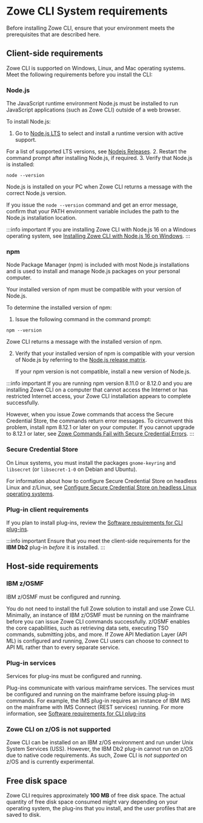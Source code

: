 # Zowe CLI System requirements

Before installing Zowe CLI, ensure that your environment meets the prerequisites that are described here.

## Client-side requirements

Zowe CLI is supported on Windows, Linux, and Mac operating systems. Meet the following requirements before you install the CLI:

### Node.js

The JavaScript runtime environment Node.js must be installed to run JavaScript applications (such as Zowe CLI) outside of a web browser.

To install Node.js:

  1. Go to [Node.js LTS](https://nodejs.org/en/) to select and install a runtime version with active support.

  For a list of supported LTS versions, see [Nodejs Releases](https://https://nodejs.org/en/about/previous-releases).
  2. Restart the command prompt after installing Node.js, if required.
  3. Verify that Node.js is installed:

  ```
  node --version
  ```
  Node.js is installed on your PC when Zowe CLI returns a message with the correct Node.js version.
  
  If you issue the `node --version` command and get an error message, confirm that your PATH environment variable includes the path to the Node.js installation location.

:::info important
If you are installing Zowe CLI with Node.js 16 on a Windows operating system, see [Installing Zowe CLI with Node.js 16 on Windows](../user-guide/cli-install-cli-nodejs-windows.md).
:::

### npm

Node Package Manager (npm) is included with most Node.js installations and is used to install and manage Node.js packages on your personal computer.

Your installed version of npm must be compatible with your version of Node.js.

To determine the installed version of npm:

1. Issue the following command in the command prompt:
  
  ```
  npm --version
  ```

  Zowe CLI returns a message with the installed version of npm.
  
2. Verify that your installed version of npm is compatible with your version of Node.js by referring to the [Node.js release matrix](https://nodejs.org/en/about/previous-releases#looking-for-latest-release-of-a-version-branch).

    If your npm version is not compatible, install a new version of Node.js.

:::info important
 If you are running npm version 8.11.0 or 8.12.0 and you are installing Zowe CLI on a computer that cannot access the Internet or has restricted Internet access, your Zowe CLI installation appears to complete successfully.
 
 However, when you issue Zowe commands that access the Secure Credential Store, the commands return error messages. To circumvent this problem, install npm 8.12.1 or later on your computer. If you cannot upgrade to 8.12.1 or later, see [Zowe Commands Fail with Secure Credential Errors](../troubleshoot/cli/known-cli.md#zowe-commands-fail-with-secure-credential-errors).
:::

### Secure Credential Store

On Linux systems, you must install the packages `gnome-keyring` and `libsecret` (or `libsecret-1-0` on Debian and Ubuntu).

For information about how to configure Secure Credential Store on headless Linux and z/Linux, see [Configure Secure Credential Store on headless Linux operating systems](../user-guide/cli-configure-scs-on-headless-linux-os.md).

### Plug-in client requirements

If you plan to install plug-ins, review the [Software requirements for CLI plug-ins](./cli-swreqplugins.md).

:::info important
Ensure that you meet the client-side requirements for the **IBM Db2** plug-in *before* it is installed.
:::

## Host-side requirements

### IBM z/OSMF

IBM z/OSMF must be configured and running.

You do not need to install the full Zowe solution to install and use Zowe CLI. Minimally, an instance of IBM z/OSMF must be running on the mainframe before you can issue Zowe CLI commands successfully. z/OSMF enables the core capabilities, such as retrieving data sets, executing TSO commands, submitting jobs, and more. If Zowe API Mediation Layer (API ML) is configured and running, Zowe CLI users can choose to connect to API ML rather than to every separate service.

### Plug-in services

Services for plug-ins must be configured and running.

Plug-ins communicate with various mainframe services. The services must be configured and running on the mainframe before issuing plug-in commands. For example, the IMS plug-in requires an instance of IBM IMS on the mainframe with IMS Connect (REST services) running. For more information, see [Software requirements for CLI plug-ins](./cli-swreqplugins.md)

### Zowe CLI on z/OS is not supported

Zowe CLI can be installed on an IBM z/OS environment and run under Unix System Services (USS). However, the IBM Db2 plug-in cannot run on z/OS due to native code requirements. As such, Zowe CLI is *not supported* on z/OS and is currently experimental.

## Free disk space

Zowe CLI requires approximately **100 MB** of free disk space. The actual quantity of free disk space consumed might vary depending on your operating system, the plug-ins that you install, and the user profiles that are saved to disk.
